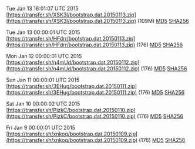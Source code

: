 Tue Jan 13 16:01:07 UTC 2015 [https://transfer.sh/XSK3l/bootstrap.dat.20150113.zip](https://transfer.sh/XSK3l/bootstrap.dat.20150113.zip) (109M) [MD5](https://transfer.sh/HsmFq/md5.txt) [SHA256](https://transfer.sh/NReZ8/sha256.txt)

Tue Jan 13 00:00:01 UTC 2015 [https://transfer.sh/HFdrr/bootstrap.dat.20150113.zip](https://transfer.sh/HFdrr/bootstrap.dat.20150113.zip) (176) [MD5](https://transfer.sh/adv9Y/md5.txt) [SHA256](https://transfer.sh/Bq2nP/sha256.txt)

Mon Jan 12 00:00:01 UTC 2015 [https://transfer.sh/n4mUd/bootstrap.dat.20150112.zip](https://transfer.sh/n4mUd/bootstrap.dat.20150112.zip) (176) [MD5](https://transfer.sh/17kyUU/md5.txt) [SHA256](https://transfer.sh/1eZ23n/sha256.txt)

Sun Jan 11 00:00:01 UTC 2015 [https://transfer.sh/3EHug/bootstrap.dat.20150111.zip](https://transfer.sh/3EHug/bootstrap.dat.20150111.zip) (176) [MD5](https://transfer.sh/s36eU/md5.txt) [SHA256](https://transfer.sh/nxUT3/sha256.txt)

Sat Jan 10 00:00:02 UTC 2015 [https://transfer.sh/PizkC/bootstrap.dat.20150110.zip](https://transfer.sh/PizkC/bootstrap.dat.20150110.zip) (176) [MD5](https://transfer.sh/r8gBr/md5.txt) [SHA256](https://transfer.sh/GA52q/sha256.txt)

Fri Jan  9 00:00:01 UTC 2015 [https://transfer.sh/xnkoq/bootstrap.dat.20150109.zip](https://transfer.sh/xnkoq/bootstrap.dat.20150109.zip) (176) [MD5](https://transfer.sh/V57UQ/md5.txt) [SHA256](https://transfer.sh/lCYw1/sha256.txt)
